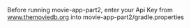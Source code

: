 Before running movie-app-part2, enter your Api Key from www.themoviedb.org into movie-app-part2/gradle.properties
